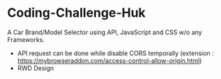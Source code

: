 # Coding-Challenge-Huk
A Car Brand/Model Selector using API, JavaScript and CSS w/o any Frameworks.

* API request can be done while disable CORS temporally (extension : https://mybrowseraddon.com/access-control-allow-origin.html)
* RWD Design
